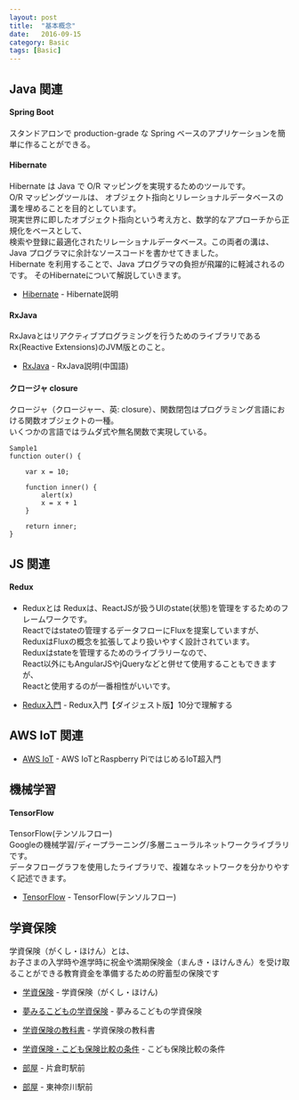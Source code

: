 ```yaml
---
layout: post
title:  "基本概念"
date:   2016-09-15
category: Basic
tags: [Basic]
---
```


## Java 関連

#### Spring Boot

スタンドアロンで production-grade な Spring ベースのアプリケーションを簡単に作ることができる。


#### Hibernate

Hibernate は Java で O/R マッピングを実現するためのツールです。    
O/R マッピングツールは、 オブジェクト指向とリレーショナルデータベースの溝を埋めることを目的としています。     
現実世界に即したオブジェクト指向という考え方と、数学的なアプローチから正規化をベースとして、    
検索や登録に最適化されたリレーショナルデータベース。この両者の溝は、Java プログラマに余計なソースコードを書かせてきました。   
Hibernate を利用することで、Java プログラマの負担が飛躍的に軽減されるのです。 
そのHibernateについて解説していきます。

- [Hibernate](http://www.techscore.com/tech/Java/Others/Hibernate/index/) - Hibernate説明


#### RxJava

RxJavaとはリアクティブプログラミングを行うためのライブラリであるRx(Reactive Extensions)のJVM版とのこと。     

- [RxJava](http://gank.io/post/560e15be2dca930e00da1083) - RxJava説明(中国語)   
 


#### クロージャ closure

クロージャ（クロージャー、英: closure）、関数閉包はプログラミング言語における関数オブジェクトの一種。    
いくつかの言語ではラムダ式や無名関数で実現している。   

~~~
Sample1
function outer() {

    var x = 10;

    function inner() {
        alert(x)
        x = x + 1
    }

    return inner;
}   
~~~

## JS 関連

#### Redux

* Reduxとは
Reduxは、ReactJSが扱うUIのstate(状態)を管理をするためのフレームワークです。    
Reactではstateの管理するデータフローにFluxを提案していますが、   
ReduxはFluxの概念を拡張してより扱いやすく設計されています。      
Reduxはstateを管理するためのライブラリーなので、                 
React以外にもAngularJSやjQueryなどと併せて使用することもできますが、       
Reactと使用するのが一番相性がいいです。


- [Redux入門](http://qiita.com/kiita312/items/49a1f03445b19cf407b7) - Redux入門【ダイジェスト版】10分で理解する

## AWS IoT 関連

- [AWS IoT](http://codezine.jp/article/detail/9530) - AWS IoTとRaspberry PiではじめるIoT超入門

## 機械学習

#### TensorFlow

TensorFlow(テンソルフロー)    
Googleの機械学習/ディープラーニング/多層ニューラルネットワークライブラリです。    
データフローグラフを使用したライブラリで、複雑なネットワークを分かりやすく記述できます。   


- [TensorFlow](http://www.ossnews.jp/oss_info/TensorFlow) - TensorFlow(テンソルフロー)  


## 学資保険


学資保険（がくし・ほけん）とは、    
お子さまの入学時や進学時に祝金や満期保険金（まんき・ほけんきん）を受け取ることができる教育資金を準備するための貯蓄型の保険です

- [学資保険](http://hoken.kakaku.com/insurance/gea/) - 学資保険（がくし・ほけん)  

- [夢みるこどもの学資保険](http://www.ignition-ent.com/gakushi/aflac-gakushi.html) - 夢みるこどもの学資保険  

- [学資保険の教科書](http://hokensc.jp/gakushi/aflac.html) - 学資保険の教科書          

- [学資保険・こども保険比較の条件](http://www.ignition-ent.com/gakushi-hikaku.html) - こども保険比較の条件        

- [部屋](https://www.livable.co.jp/kounyu/k/detail/CZ1168074/) - 片倉町駅前 

- [部屋](https://www.livable.co.jp/kounyu/k/detail/CZ1161051/) - 東神奈川駅前 




